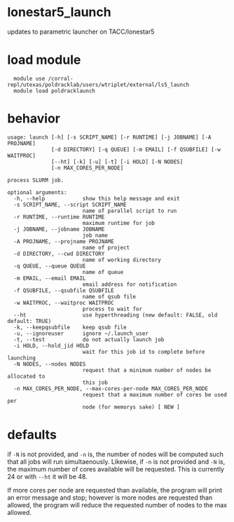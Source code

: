 # lonestar5_launch
updates to parametric launcher on TACC/lonestar5

# load module

      module use /corral-repl/utexas/poldracklab/users/wtriplet/external/ls5_launch
      module load poldracklaunch


# behavior
```
usage: launch [-h] [-s SCRIPT_NAME] [-r RUNTIME] [-j JOBNAME] [-A PROJNAME]
              [-d DIRECTORY] [-q QUEUE] [-m EMAIL] [-f QSUBFILE] [-w WAITPROC]
              [--ht] [-k] [-u] [-t] [-i HOLD] [-N NODES]
              [-n MAX_CORES_PER_NODE]

process SLURM job.

optional arguments:
  -h, --help            show this help message and exit
  -s SCRIPT_NAME, --script SCRIPT_NAME
                        name of parallel script to run
  -r RUNTIME, --runtime RUNTIME
                        maximum runtime for job
  -j JOBNAME, --jobname JOBNAME
                        job name
  -A PROJNAME, --projname PROJNAME
                        name of project
  -d DIRECTORY, --cwd DIRECTORY
                        name of working directory
  -q QUEUE, --queue QUEUE
                        name of queue
  -m EMAIL, --email EMAIL
                        email address for notification
  -f QSUBFILE, --qsubfile QSUBFILE
                        name of qsub file
  -w WAITPROC, --waitproc WAITPROC
                        process to wait for
  --ht                  use hyperthreading (new default: FALSE, old default: TRUE)
  -k, --keepqsubfile    keep qsub file
  -u, --ignoreuser      ignore ~/.launch_user
  -t, --test            do not actually launch job
  -i HOLD, --hold_jid HOLD
                        wait for this job id to complete before launching
  -N NODES, --nodes NODES
                        request that a minimum number of nodes be allocated to
                        this job
  -n MAX_CORES_PER_NODE, --max-cores-per-node MAX_CORES_PER_NODE
                        request that a maximum number of cores be used per
                        node (for memorys sake) [ NEW ]
```

# defaults

if `-N` is not provided, and `-n` is, the number of nodes will be computed such that all jobs will run simultaenously. Likewise, if `-n` is not provided and `-N` is, the maximum number of cores available will be requested. This is currently 24 or with `--ht` it will be 48.

If more cores per node are requested than available, the program will print an error message and stop; however is more nodes are requested than allowed, the program will reduce the requested number of nodes to the max allowed. 


